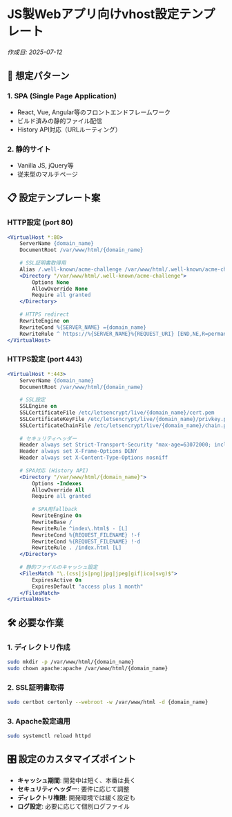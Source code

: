 # JS製Webアプリ向けvhost設定テンプレート

*作成日: 2025-07-12*

## 🎯 想定パターン

### 1. SPA (Single Page Application)
- React, Vue, Angular等のフロントエンドフレームワーク
- ビルド済みの静的ファイル配信
- History API対応（URLルーティング）

### 2. 静的サイト
- Vanilla JS, jQuery等
- 従来型のマルチページ

## 📋 設定テンプレート案

### HTTP設定 (port 80)
```apache
<VirtualHost *:80>
    ServerName {domain_name}
    DocumentRoot /var/www/html/{domain_name}
    
    # SSL証明書取得用
    Alias /.well-known/acme-challenge /var/www/html/.well-known/acme-challenge
    <Directory "/var/www/html/.well-known/acme-challenge">
        Options None
        AllowOverride None
        Require all granted
    </Directory>
    
    # HTTPS redirect
    RewriteEngine on
    RewriteCond %{SERVER_NAME} ={domain_name}
    RewriteRule ^ https://%{SERVER_NAME}%{REQUEST_URI} [END,NE,R=permanent]
</VirtualHost>
```

### HTTPS設定 (port 443)
```apache
<VirtualHost *:443>
    ServerName {domain_name}
    DocumentRoot /var/www/html/{domain_name}
    
    # SSL設定
    SSLEngine on
    SSLCertificateFile /etc/letsencrypt/live/{domain_name}/cert.pem
    SSLCertificateKeyFile /etc/letsencrypt/live/{domain_name}/privkey.pem
    SSLCertificateChainFile /etc/letsencrypt/live/{domain_name}/chain.pem
    
    # セキュリティヘッダー
    Header always set Strict-Transport-Security "max-age=63072000; includeSubDomains; preload"
    Header always set X-Frame-Options DENY
    Header always set X-Content-Type-Options nosniff
    
    # SPA対応 (History API)
    <Directory "/var/www/html/{domain_name}">
        Options -Indexes
        AllowOverride All
        Require all granted
        
        # SPA用fallback
        RewriteEngine On
        RewriteBase /
        RewriteRule ^index\.html$ - [L]
        RewriteCond %{REQUEST_FILENAME} !-f
        RewriteCond %{REQUEST_FILENAME} !-d
        RewriteRule . /index.html [L]
    </Directory>
    
    # 静的ファイルのキャッシュ設定
    <FilesMatch "\.(css|js|png|jpg|jpeg|gif|ico|svg)$">
        ExpiresActive On
        ExpiresDefault "access plus 1 month"
    </FilesMatch>
</VirtualHost>
```

## 🛠️ 必要な作業

### 1. ディレクトリ作成
```bash
sudo mkdir -p /var/www/html/{domain_name}
sudo chown apache:apache /var/www/html/{domain_name}
```

### 2. SSL証明書取得
```bash
sudo certbot certonly --webroot -w /var/www/html -d {domain_name}
```

### 3. Apache設定適用
```bash
sudo systemctl reload httpd
```

## 🎛️ 設定のカスタマイズポイント

- **キャッシュ期間**: 開発中は短く、本番は長く
- **セキュリティヘッダー**: 要件に応じて調整
- **ディレクトリ権限**: 開発環境では緩く設定も
- **ログ設定**: 必要に応じて個別ログファイル